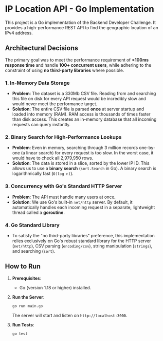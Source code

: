 # IP Location API - Go Implementation

This project is a Go implementation of the Backend Developer Challenge. It provides a high-performance REST API to find the geographic location of an IPv4 address.

## Architectural Decisions

The primary goal was to meet the performance requirement of **<100ms response time** and handle **100+ concurrent users**, while adhering to the constraint of using **no third-party libraries** where possible.

### 1. In-Memory Data Storage

- **Problem**: The dataset is a 330Mb CSV file. Reading from and searching this file on disk for every API request would be incredibly slow and would never meet the performance target.
- **Solution**: The entire CSV file is parsed **once** at server startup and loaded into memory (RAM). RAM access is thousands of times faster than disk access. This creates an in-memory database that all incoming requests can query instantly.

### 2. Binary Search for High-Performance Lookups

- **Problem**: Even in memory, searching through 3 million records one-by-one (a linear search) for every request is too slow. In the worst case, it would have to check all 2,979,950 rows.
- **Solution**: The data is stored in a slice, sorted by the lower IP ID. This allows us to use a **binary search** (`sort.Search` in Go). A binary search is logarithmically fast (`O(log n)`).


### 3. Concurrency with Go's Standard HTTP Server

- **Problem**: The API must handle many users at once.
- **Solution**: We use Go's built-in `net/http` server. By default, it automatically handles each incoming request in a separate, lightweight thread called a **goroutine**.

### 4. Go Standard Library

- To satisfy the "no third-party libraries" preference, this implementation relies exclusively on Go's robust standard library for the HTTP server (`net/http`), CSV parsing (`encoding/csv`), string manipulation (`strings`), and searching (`sort`).

## How to Run

1.  **Prerequisites**:

    - Go (version 1.18 or higher) installed.

2.  **Run the Server**:

    ```bash
    go run main.go
    ```

    The server will start and listen on `http://localhost:3000`.

3.  **Run Tests**:
    ```bash
    go test
    ```
